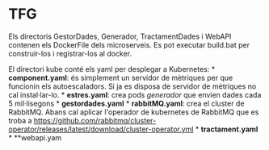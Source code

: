 # TFG

Els directoris GestorDades, Generador, TractamentDades i WebAPI contenen els DockerFile dels microserveis.
Es pot executar build.bat per construir-los i registrar-los al docker.

El directori kube conté els yaml per desplegar a Kubernetes:
    * **component.yaml**: és simplement un servidor de mètriques per que funcionin els autoescaladors. Si ja es disposa de servidor de mètriques no cal instal·lar-lo.
    * **estres.yaml**: crea pods *generador* que envien dades cada 5 mil·lisegons
    * **gestordades.yaml**
    * **rabbitMQ.yaml**: crea el cluster de RabbitMQ. Abans cal aplicar l'operador de kubernetes de RabbitMQ que es troba a https://github.com/rabbitmq/cluster-operator/releases/latest/download/cluster-operator.yml
    * **tractament.yaml**
    * **webapi.yam
